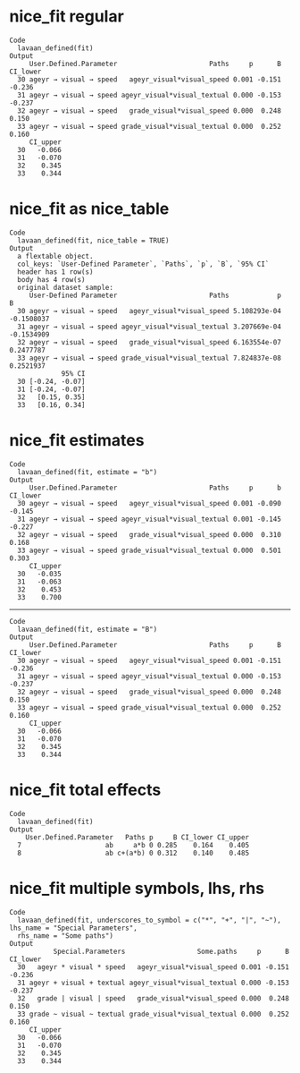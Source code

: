 # nice_fit regular

    Code
      lavaan_defined(fit)
    Output
         User.Defined.Parameter                       Paths     p      B CI_lower
      30 ageyr → visual → speed   ageyr_visual*visual_speed 0.001 -0.151   -0.236
      31 ageyr → visual → speed ageyr_visual*visual_textual 0.000 -0.153   -0.237
      32 ageyr → visual → speed   grade_visual*visual_speed 0.000  0.248    0.150
      33 ageyr → visual → speed grade_visual*visual_textual 0.000  0.252    0.160
         CI_upper
      30   -0.066
      31   -0.070
      32    0.345
      33    0.344

# nice_fit as nice_table

    Code
      lavaan_defined(fit, nice_table = TRUE)
    Output
      a flextable object.
      col_keys: `User-Defined Parameter`, `Paths`, `p`, `B`, `95% CI` 
      header has 1 row(s) 
      body has 4 row(s) 
      original dataset sample: 
         User-Defined Parameter                       Paths            p          B
      30 ageyr → visual → speed   ageyr_visual*visual_speed 5.108293e-04 -0.1508037
      31 ageyr → visual → speed ageyr_visual*visual_textual 3.207669e-04 -0.1534909
      32 ageyr → visual → speed   grade_visual*visual_speed 6.163554e-07  0.2477787
      33 ageyr → visual → speed grade_visual*visual_textual 7.824837e-08  0.2521937
                 95% CI
      30 [-0.24, -0.07]
      31 [-0.24, -0.07]
      32   [0.15, 0.35]
      33   [0.16, 0.34]

# nice_fit estimates

    Code
      lavaan_defined(fit, estimate = "b")
    Output
         User.Defined.Parameter                       Paths     p      b CI_lower
      30 ageyr → visual → speed   ageyr_visual*visual_speed 0.001 -0.090   -0.145
      31 ageyr → visual → speed ageyr_visual*visual_textual 0.001 -0.145   -0.227
      32 ageyr → visual → speed   grade_visual*visual_speed 0.000  0.310    0.168
      33 ageyr → visual → speed grade_visual*visual_textual 0.000  0.501    0.303
         CI_upper
      30   -0.035
      31   -0.063
      32    0.453
      33    0.700

---

    Code
      lavaan_defined(fit, estimate = "B")
    Output
         User.Defined.Parameter                       Paths     p      B CI_lower
      30 ageyr → visual → speed   ageyr_visual*visual_speed 0.001 -0.151   -0.236
      31 ageyr → visual → speed ageyr_visual*visual_textual 0.000 -0.153   -0.237
      32 ageyr → visual → speed   grade_visual*visual_speed 0.000  0.248    0.150
      33 ageyr → visual → speed grade_visual*visual_textual 0.000  0.252    0.160
         CI_upper
      30   -0.066
      31   -0.070
      32    0.345
      33    0.344

# nice_fit total effects

    Code
      lavaan_defined(fit)
    Output
        User.Defined.Parameter   Paths p     B CI_lower CI_upper
      7                     ab     a*b 0 0.285    0.164    0.405
      8                     ab c+(a*b) 0 0.312    0.140    0.485

# nice_fit multiple symbols, lhs, rhs

    Code
      lavaan_defined(fit, underscores_to_symbol = c("*", "+", "|", "~"), lhs_name = "Special Parameters",
      rhs_name = "Some paths")
    Output
               Special.Parameters                  Some.paths     p      B CI_lower
      30   ageyr * visual * speed   ageyr_visual*visual_speed 0.001 -0.151   -0.236
      31 ageyr + visual + textual ageyr_visual*visual_textual 0.000 -0.153   -0.237
      32   grade | visual | speed   grade_visual*visual_speed 0.000  0.248    0.150
      33 grade ~ visual ~ textual grade_visual*visual_textual 0.000  0.252    0.160
         CI_upper
      30   -0.066
      31   -0.070
      32    0.345
      33    0.344

